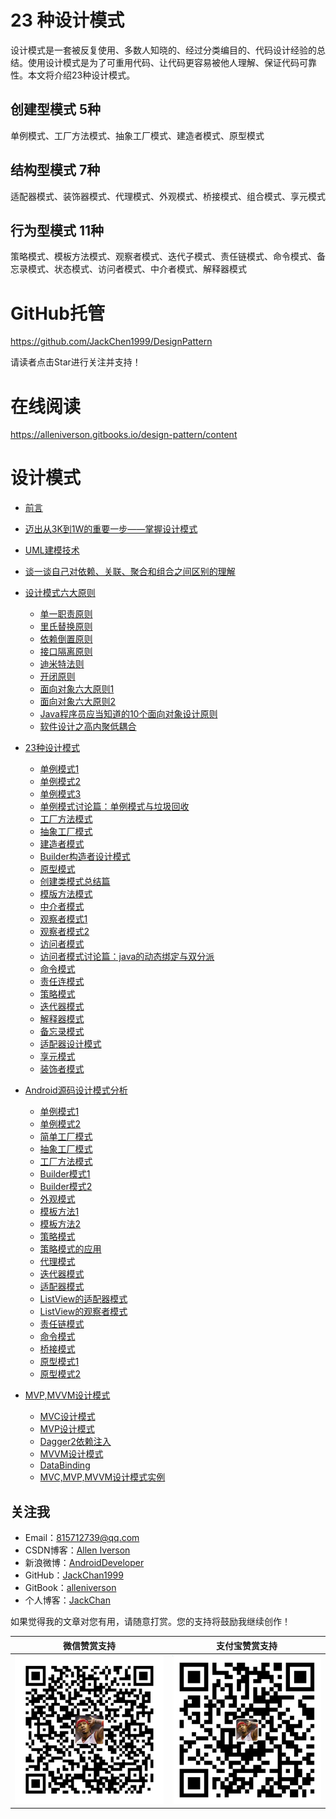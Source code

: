 # 23 种设计模式

设计模式是一套被反复使用、多数人知晓的、经过分类编目的、代码设计经验的总结。使用设计模式是为了可重用代码、让代码更容易被他人理解、保证代码可靠性。本文将介绍23种设计模式。

## 创建型模式 5种

单例模式、工厂方法模式、抽象工厂模式、建造者模式、原型模式

## 结构型模式  7种

适配器模式、装饰器模式、代理模式、外观模式、桥接模式、组合模式、享元模式

## 行为型模式 11种

策略模式、模板方法模式、观察者模式、迭代子模式、责任链模式、命令模式、备忘录模式、状态模式、访问者模式、中介者模式、解释器模式

# GitHub托管

https://github.com/JackChen1999/DesignPattern

请读者点击Star进行关注并支持！

# 在线阅读

https://alleniverson.gitbooks.io/design-pattern/content

# 设计模式

* [前言](README.md)

* [迈出从3K到1W的重要一步——掌握设计模式](design-pattern/迈出从3K到1W的重要一步——掌握设计模式.md)

* [UML建模技术](design-pattern/UML建模技术.md)

* [谈一谈自己对依赖、关联、聚合和组合之间区别的理解](design-pattern/谈一谈自己对依赖、关联、聚合和组合之间区别的理解.md)

* [设计模式六大原则](oop-principles/README.md)
  * [单一职责原则](design-pattern/设计模式六大原则1-单一职责原则.md)
  * [里氏替换原则](design-pattern/设计模式六大原则2-里氏替换原则.md)
  * [依赖倒置原则](design-pattern/设计模式六大原则3-依赖倒置原则.md)
  * [接口隔离原则](design-pattern/设计模式六大原则4-接口隔离原则.md)
  * [迪米特法则](design-pattern/设计模式六大原则5-迪米特法则.md)
  * [开闭原则](design-pattern/设计模式六大原则6-开闭原则.md)
  * [面向对象六大原则1](oop-principles/面向对象六大原则.md)
  * [面向对象六大原则2](oop-principles/oop-principles.md)
  * [Java程序员应当知道的10个面向对象设计原则](oop-principles/Java程序员应当知道的10个面向对象设计原则.md)
  * [软件设计之高内聚低耦合](oop-principles/软件设计之高内聚低耦合.md)

* [23种设计模式](design-pattern/README.md)
  * [单例模式1](design-pattern/23种设计模式1-单例模式.md)
  * [单例模式2](singleton/单例模式1.md)
  * [单例模式3](singleton/单例模式2.md)
  * [单例模式讨论篇：单例模式与垃圾回收](design-pattern/单例模式讨论篇：单例模式与垃圾回收.md)
  * [工厂方法模式](design-pattern/23种设计模式2-工厂方法模式.md)
  * [抽象工厂模式](design-pattern/23种设计模式3-抽象工厂模式.md)
  * [建造者模式](design-pattern/23种设计模式4-建造者模式.md)
  * [Builder构造者设计模式](builder/Builder构造者设计模式.md)
  * [原型模式](design-pattern/23种设计模式5-原型模式.md)
  * [创建类模式总结篇](design-pattern/创建类模式总结篇.md)
  * [模版方法模式](design-pattern/23种设计模式6-模版方法模式.md)
  * [中介者模式](design-pattern/23种设计模式7-中介者模式.md)
  * [观察者模式1](design-pattern/23种设计模式8-观察者模式.md)
  * [观察者模式2](observer/观察者设计模式.md)
  * [访问者模式](design-pattern/23种设计模式9-访问者模式.md)
  * [访问者模式讨论篇：java的动态绑定与双分派](design-pattern/访问者模式讨论篇：java的动态绑定与双分派.md)
  * [命令模式](design-pattern/23种设计模式10-命令模式.md)
  * [责任连模式](design-pattern/23种设计模式11-责任连模式.md)
  * [策略模式](design-pattern/23种设计模式12-策略模式.md)
  * [迭代器模式](design-pattern/23种设计模式13-迭代器模式.md)
  * [解释器模式](design-pattern/23种设计模式14-解释器模式.md)
  * [备忘录模式](design-pattern/23种设计模式15-备忘录模式.md)
  * [适配器设计模式](adapter/适配器设计模式.md)
  * [享元模式](flyweight/享元模式.md)
  * [装饰者模式](decorator/装饰者模式.md)

* [Android源码设计模式分析](android_design_patterns_analysis.md)
  * [单例模式1](singleton/readme.md)
  * [单例模式2](singleton/Android源码分析之单例模式.md)
  * [简单工厂模式](factory/Android源码分析之简单工厂模式.md)
  * [抽象工厂模式](factory/Android源码分析之抽象工厂模式.md)
  * [工厂方法模式](factory/Android源码分析之工厂方法模式.md)
  * [Builder模式1](builder/readme.md)
  * [Builder模式2](builder/Android源码分析之Builder模式.md)
  * [外观模式](facade/readme.md)
  * [模板方法1](template-method/readme.md)
  * [模板方法2](template-method/Android源码分析之模板方法模式.md)
  * [策略模式](strategy/README.md)
  * [策略模式的应用](strategy/策略模式的应用.md)
  * [代理模式](proxy/README.md)
  * [迭代器模式](iterator/readme.md)
  * [适配器模式](adapter/readme.md)
  * [ListView的适配器模式](adapter/Android源码之ListView的适配器模式.md)
  * [ListView的观察者模式](observer/Android设计模式源码解析之ListView观察者模式.md)
  * [责任链模式](chain-of-responsibility/readme.md)
  * [命令模式](command/readme.md)
  * [桥接模式](bridge/readme.md)
  * [原型模式1](prototype/readme.md)
  * [原型模式2](prototype/Android源码分析之原型模式.md)

* [MVP,MVVM设计模式](mvp/README.md)
  * [MVC设计模式](mvp/MVC设计模式.md)
  * [MVP设计模式](mvp/MVP设计模式.md)
  * [Dagger2依赖注入](mvp/Dagger2依赖注入.md)
  * [MVVM设计模式](mvp/MVVM设计模式.md)
  * [DataBinding](mvp/DataBinding.md)
  * [MVC,MVP,MVVM设计模式实例](mvp/MVC,MVP,MVVM设计模式实例.md)

## 关注我

- Email：<815712739@qq.com>
- CSDN博客：[Allen Iverson](http://blog.csdn.net/axi295309066)
- 新浪微博：[AndroidDeveloper](http://weibo.com/u/1848214604?topnav=1&wvr=6&topsug=1&is_all=1)
- GitHub：[JackChan1999](https://github.com/JackChan1999)
- GitBook：[alleniverson](https://www.gitbook.com/@alleniverson)
- 个人博客：[JackChan](https://jackchan1999.github.io/)

如果觉得我的文章对您有用，请随意打赏。您的支持将鼓励我继续创作！

|                  微信赞赏支持                  |                 支付宝赞赏支持                  |
| :--------------------------------------: | :--------------------------------------: |
| <img src="assets/weixin.png" width="300" /> | <img src="assets/支付宝.jpg" width="300" /> |
